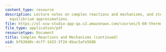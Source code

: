 ```yaml
---
content_type: resource
description: Lecture notes on complex reactions and mechanisms, and steady-state and
  equilibrium approximations.
file: https://ol-ocw-studio-app-qa.s3.amazonaws.com/courses/5-60-thermodynamics-kinetics-spring-2008/bf630d0cdcff14333f246bac5afe5686_5_60_lecture32.pdf
file_type: application/pdf
resourcetype: Document
title: Complex Reactions and Mechanisms (continued)
uid: bf630d0c-dcff-1433-3f24-6bac5afe5686
---
```

